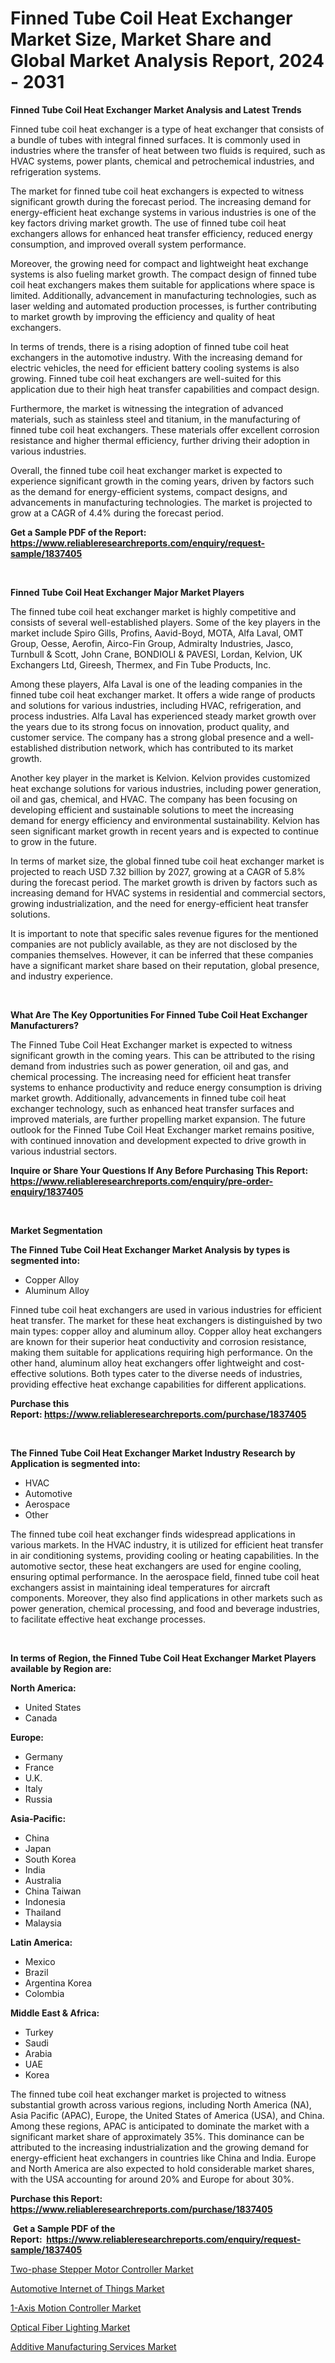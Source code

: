 <p><h1>Finned Tube Coil Heat Exchanger Market Size, Market Share and Global Market Analysis Report, 2024 - 2031</h1></p><p><strong>Finned Tube Coil Heat Exchanger Market Analysis and Latest Trends</strong></p>
<p><p>Finned tube coil heat exchanger is a type of heat exchanger that consists of a bundle of tubes with integral finned surfaces. It is commonly used in industries where the transfer of heat between two fluids is required, such as HVAC systems, power plants, chemical and petrochemical industries, and refrigeration systems.</p><p>The market for finned tube coil heat exchangers is expected to witness significant growth during the forecast period. The increasing demand for energy-efficient heat exchange systems in various industries is one of the key factors driving market growth. The use of finned tube coil heat exchangers allows for enhanced heat transfer efficiency, reduced energy consumption, and improved overall system performance.</p><p>Moreover, the growing need for compact and lightweight heat exchange systems is also fueling market growth. The compact design of finned tube coil heat exchangers makes them suitable for applications where space is limited. Additionally, advancement in manufacturing technologies, such as laser welding and automated production processes, is further contributing to market growth by improving the efficiency and quality of heat exchangers.</p><p>In terms of trends, there is a rising adoption of finned tube coil heat exchangers in the automotive industry. With the increasing demand for electric vehicles, the need for efficient battery cooling systems is also growing. Finned tube coil heat exchangers are well-suited for this application due to their high heat transfer capabilities and compact design.</p><p>Furthermore, the market is witnessing the integration of advanced materials, such as stainless steel and titanium, in the manufacturing of finned tube coil heat exchangers. These materials offer excellent corrosion resistance and higher thermal efficiency, further driving their adoption in various industries.</p><p>Overall, the finned tube coil heat exchanger market is expected to experience significant growth in the coming years, driven by factors such as the demand for energy-efficient systems, compact designs, and advancements in manufacturing technologies. The market is projected to grow at a CAGR of 4.4% during the forecast period.</p></p>
<p><strong>Get a Sample PDF of the Report:&nbsp; <a href="https://www.reliableresearchreports.com/enquiry/request-sample/1837405">https://www.reliableresearchreports.com/enquiry/request-sample/1837405</a></strong></p>
<p>&nbsp;</p>
<p><strong>Finned Tube Coil Heat Exchanger Major Market Players</strong></p>
<p><p>The finned tube coil heat exchanger market is highly competitive and consists of several well-established players. Some of the key players in the market include Spiro Gills, Profins, Aavid-Boyd, MOTA, Alfa Laval, OMT Group, Oesse, Aerofin, Airco-Fin Group, Admiralty Industries, Jasco, Turnbull & Scott, John Crane, BONDIOLI & PAVESI, Lordan, Kelvion, UK Exchangers Ltd, Gireesh, Thermex, and Fin Tube Products, Inc.</p><p>Among these players, Alfa Laval is one of the leading companies in the finned tube coil heat exchanger market. It offers a wide range of products and solutions for various industries, including HVAC, refrigeration, and process industries. Alfa Laval has experienced steady market growth over the years due to its strong focus on innovation, product quality, and customer service. The company has a strong global presence and a well-established distribution network, which has contributed to its market growth.</p><p>Another key player in the market is Kelvion. Kelvion provides customized heat exchange solutions for various industries, including power generation, oil and gas, chemical, and HVAC. The company has been focusing on developing efficient and sustainable solutions to meet the increasing demand for energy efficiency and environmental sustainability. Kelvion has seen significant market growth in recent years and is expected to continue to grow in the future.</p><p>In terms of market size, the global finned tube coil heat exchanger market is projected to reach USD 7.32 billion by 2027, growing at a CAGR of 5.8% during the forecast period. The market growth is driven by factors such as increasing demand for HVAC systems in residential and commercial sectors, growing industrialization, and the need for energy-efficient heat transfer solutions.</p><p>It is important to note that specific sales revenue figures for the mentioned companies are not publicly available, as they are not disclosed by the companies themselves. However, it can be inferred that these companies have a significant market share based on their reputation, global presence, and industry experience.</p></p>
<p>&nbsp;</p>
<p><strong>What Are The Key Opportunities For Finned Tube Coil Heat Exchanger Manufacturers?</strong></p>
<p><p>The Finned Tube Coil Heat Exchanger market is expected to witness significant growth in the coming years. This can be attributed to the rising demand from industries such as power generation, oil and gas, and chemical processing. The increasing need for efficient heat transfer systems to enhance productivity and reduce energy consumption is driving market growth. Additionally, advancements in finned tube coil heat exchanger technology, such as enhanced heat transfer surfaces and improved materials, are further propelling market expansion. The future outlook for the Finned Tube Coil Heat Exchanger market remains positive, with continued innovation and development expected to drive growth in various industrial sectors.</p></p>
<p><strong>Inquire or Share Your Questions If Any Before Purchasing This Report: <a href="https://www.reliableresearchreports.com/enquiry/pre-order-enquiry/1837405">https://www.reliableresearchreports.com/enquiry/pre-order-enquiry/1837405</a></strong></p>
<p>&nbsp;</p>
<p><strong>Market Segmentation</strong></p>
<p><strong>The Finned Tube Coil Heat Exchanger Market Analysis by types is segmented into:</strong></p>
<p><ul><li>Copper Alloy</li><li>Aluminum Alloy</li></ul></p>
<p><p>Finned tube coil heat exchangers are used in various industries for efficient heat transfer. The market for these heat exchangers is distinguished by two main types: copper alloy and aluminum alloy. Copper alloy heat exchangers are known for their superior heat conductivity and corrosion resistance, making them suitable for applications requiring high performance. On the other hand, aluminum alloy heat exchangers offer lightweight and cost-effective solutions. Both types cater to the diverse needs of industries, providing effective heat exchange capabilities for different applications.</p></p>
<p><strong>Purchase this Report:&nbsp;<a href="https://www.reliableresearchreports.com/purchase/1837405">https://www.reliableresearchreports.com/purchase/1837405</a></strong></p>
<p>&nbsp;</p>
<p><strong>The Finned Tube Coil Heat Exchanger Market Industry Research by Application is segmented into:</strong></p>
<p><ul><li>HVAC</li><li>Automotive</li><li>Aerospace</li><li>Other</li></ul></p>
<p><p>The finned tube coil heat exchanger finds widespread applications in various markets. In the HVAC industry, it is utilized for efficient heat transfer in air conditioning systems, providing cooling or heating capabilities. In the automotive sector, these heat exchangers are used for engine cooling, ensuring optimal performance. In the aerospace field, finned tube coil heat exchangers assist in maintaining ideal temperatures for aircraft components. Moreover, they also find applications in other markets such as power generation, chemical processing, and food and beverage industries, to facilitate effective heat exchange processes.</p></p>
<p>&nbsp;</p>
<p><strong>In terms of Region, the Finned Tube Coil Heat Exchanger Market Players available by Region are:</strong></p>
<p>
    <p> <strong> North America: </strong>
        <ul>
            <li>United States</li>
            <li>Canada</li>
        </ul>
        </p> 
    <p> <strong> Europe: </strong>
        <ul>
            <li>Germany</li>
            <li>France</li>
            <li>U.K.</li>
            <li>Italy</li>
            <li>Russia</li>
        </ul>
        </p> 
    <p> <strong> Asia-Pacific: </strong>
        <ul>
            <li>China</li>
            <li>Japan</li>
            <li>South Korea</li>
            <li>India</li>
            <li>Australia</li>
            <li>China Taiwan</li>
            <li>Indonesia</li>
            <li>Thailand</li>
            <li>Malaysia</li>
        </ul>
        </p> 
    <p> <strong> Latin America: </strong>
        <ul>
            <li>Mexico</li>
            <li>Brazil</li>
            <li>Argentina Korea</li>
            <li>Colombia</li>
        </ul>
        </p> 
    <p> <strong> Middle East & Africa: </strong>
        <ul>
            <li>Turkey</li>
            <li>Saudi</li>
            <li>Arabia</li>
            <li>UAE</li>
            <li>Korea</li>
        </ul>
    </p>
    </p>
<p><p>The finned tube coil heat exchanger market is projected to witness substantial growth across various regions, including North America (NA), Asia Pacific (APAC), Europe, the United States of America (USA), and China. Among these regions, APAC is anticipated to dominate the market with a significant market share of approximately 35%. This dominance can be attributed to the increasing industrialization and the growing demand for energy-efficient heat exchangers in countries like China and India. Europe and North America are also expected to hold considerable market shares, with the USA accounting for around 20% and Europe for about 30%.</p></p>
<p><strong>Purchase this Report: <a href="https://www.reliableresearchreports.com/purchase/1837405">https://www.reliableresearchreports.com/purchase/1837405</a></strong></p>
<p>&nbsp;<strong>Get a Sample PDF of the Report:&nbsp;&nbsp;<a href="https://www.reliableresearchreports.com/enquiry/request-sample/1837405">https://www.reliableresearchreports.com/enquiry/request-sample/1837405</a></strong></p>
<p><strong></strong></p>
<p><p><a href="https://github.com/YashRP12/Market-Research-Report-List-2/blob/main/two-phase-stepper-motor-controller-market.md">Two-phase Stepper Motor Controller Market</a></p><p><a href="https://medium.com/@shirleyalvarez39/automotive-internet-of-things-market-analysis-its-cagr-market-segmentation-and-global-industry-6c936f21caa2">Automotive Internet of Things Market</a></p><p><a href="https://github.com/Chiragrp24/Market-Research-Report-List-2/blob/main/1-axis-motion-controller-market.md">1-Axis Motion Controller Market</a></p><p><a href="https://medium.com/@shirleyalvarez39/analyzing-optical-fiber-lighting-market-global-industry-perspective-and-forecast-2023-to-2030-0749726268cd">Optical Fiber Lighting Market</a></p><p><a href="https://medium.com/@shirleyalvarez39/decoding-additive-manufacturing-services-market-metrics-market-share-trends-and-growth-patterns-b26b9a0af6aa">Additive Manufacturing Services Market</a></p></p>